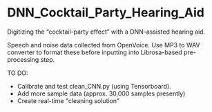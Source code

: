 # DNN_Cocktail_Party_Hearing_Aid
Digitizing the “cocktail-party effect” with a DNN-assisted hearing aid. 

Speech and noise data collected from OpenVoice. Use MP3 to WAV converter to format these before inputting into Librosa-based pre-processing step.

TO DO:
- Calibrate and test clean_CNN.py (using Tensorboard). 
- Add more sample data (approx. 30,000 samples presently) 
- Create real-time "cleaning solution" 
